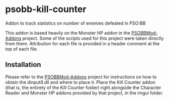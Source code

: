 # psobb-kill-counter
Addon to track statistics on number of enemies defeated in PSO:BB

This addon is based heavily on the Monster HP addon in the
[PSOBBMod-Addons](https://github.com/Solybum/PSOBBMod-Addons) project.
Some of the scripts used for this project were taken directly from there.
Attribution for each file is provided in a header comment at the top of each file.

## Installation
Please refer to the [PSOBBMod-Addons](https://github.com/Solybum/PSOBBMod-Addons)
project for instructions on how to obtain the dinput8.dll and where to place it.
Place the Kill Counter addon (that is, the entirety of the Kill Counter folder)
right alongside the Character Reader and Monster HP addons provided by that project,
in the imgui folder.
